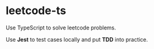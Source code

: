 # leetcode-ts

Use TypeScript to solve leetcode problems.

Use **Jest** to test cases locally and put **TDD** into practice.
